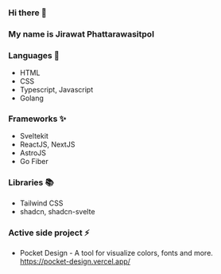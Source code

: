 ### Hi there 👋

### My name is Jirawat Phattarawasitpol

### Languages 💬
- HTML
- CSS
- Typescript, Javascript
- Golang

### Frameworks ✨
- Sveltekit
- ReactJS, NextJS
- AstroJS
- Go Fiber

### Libraries 📚
- Tailwind CSS
- shadcn, shadcn-svelte

### Active side project ⚡️
- Pocket Design - A tool for visualize colors, fonts and more.
  https://pocket-design.vercel.app/
